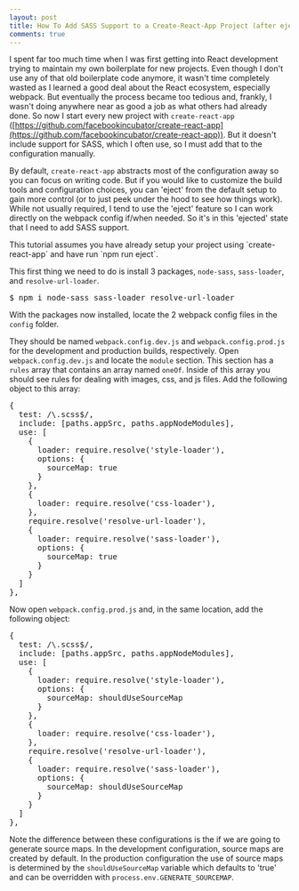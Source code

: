 ```yaml
---
layout: post
title: How To Add SASS Support to a Create-React-App Project (after ejecting)
comments: true
---
```


I spent far too much time when I was first getting into React development trying to maintain my own boilerplate for new projects. Even though I don't use any of that old boilerplate code anymore, it wasn't time completely wasted as I learned a good deal about the React ecosystem, especially webpack. But eventually the process became too tedious and, frankly, I wasn't doing anywhere near as good a job as what others had already done. So now I start every new project with `create-react-app` ([https://github.com/facebookincubator/create-react-app](https://github.com/facebookincubator/create-react-app)). But it doesn't include support for SASS, which I often use, so I must add that to the configuration manually.

By default, `create-react-app` abstracts most of the configuration away so you can focus on writing code. But if you would like to customize the build tools and configuration choices, you can 'eject' from the default setup to gain more control (or to just peek under the hood to see how things work). While not usually required, I tend to use the 'eject' feature so I can work directly on the webpack config if/when needed. So it's in this 'ejected' state that I need to add SASS support.

<div class="alert alert-info">
<i class="fa fa-exclamation-circle"></i> This tutorial assumes you have already setup your project using `create-react-app` and have run `npm run eject`.
</div>

This first thing we need to do is install 3 packages, `node-sass`, `sass-loader`, and `resolve-url-loader`.

<pre class="prettyprint lang-bsh">
$ npm i node-sass sass-loader resolve-url-loader
</pre>

With the packages now installed, locate the 2 webpack config files in the `config` folder.

They should be named `webpack.config.dev.js` and `webpack.config.prod.js` for the development and production builds, respectively. Open `webpack.config.dev.js` and locate the `module` section. This section has a `rules` array that contains an array named `oneOf`. Inside of this array you should see rules for dealing with images, css, and js files. Add the following object to this array:

<pre class="prettyprint">
{
  test: /\.scss$/,
  include: [paths.appSrc, paths.appNodeModules],
  use: [
    {
      loader: require.resolve('style-loader'),
      options: {
        sourceMap: true
      }
    },
    {
      loader: require.resolve('css-loader'),
    },
    require.resolve('resolve-url-loader'),
    {
      loader: require.resolve('sass-loader'),
      options: {
        sourceMap: true
      }
    }
  ]
},
</pre>

Now open `webpack.config.prod.js` and, in the same location, add the following object:

<pre class="prettyprint">
{
  test: /\.scss$/,
  include: [paths.appSrc, paths.appNodeModules],
  use: [
    {
      loader: require.resolve('style-loader'),
      options: {
        sourceMap: shouldUseSourceMap
      }
    },
    {
      loader: require.resolve('css-loader'),
    },
    require.resolve('resolve-url-loader'),
    {
      loader: require.resolve('sass-loader'),
      options: {
        sourceMap: shouldUseSourceMap
      }
    }
  ]
},
</pre>

Note the difference between these configurations is the if we are going to generate source maps. In the development configuration, source maps are created by default. In the production configuration the use of source maps is determined by the `shouldUseSourceMap` variable which defaults to 'true' and can be overridden with `process.env.GENERATE_SOURCEMAP`.





